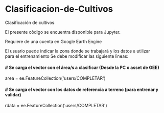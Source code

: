 # Clasificacion-de-Cultivos
Clasificación de cultivos

El presente còdigo se encuentra disponible para Jupyter.

Requiere de una cuenta en Google Earth Engine

El usuario puede indicar la zona donde se trabajarà y los datos a utilizar para el entrenamiento
Se debe modificar las siguiente lìneas:

#### # Se carga el vector con el área/s a clasificar (Desde la PC o asset de GEE)
area = ee.FeatureCollection('users/COMPLETAR')
#### # Se carga el vector con los datos de referencia a terreno (para entrenar y validar)
rdata = ee.FeatureCollection('users/COMPLETAR')

